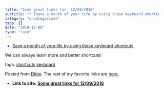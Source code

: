 ```yaml
---
title: "Some great links for  12/09/2018"
subtitle: "* [Save a month of your life by using these keyboard shortcuts](<https://medium.com/ae-studio/save-a..."
category: "uncategorized"
tags: []
date: "2018-12-08"
type: "rain"
---
```

* [Save a month of your life by using these keyboard shortcuts](<https://medium.com/ae-studio/save-a-month-of-your-life-by-using-these-keyboard-shortcuts-a07fdba5dc6e>)

We can always learn more and better shortcuts!

tags: [shortcuts](<https://www.diigo.com/user/pitosalas/shortcuts>)
[keyboard](<https://www.diigo.com/user/pitosalas/keyboard>)

Posted from [Diigo](<https://www.diigo.com>). The rest of my favorite links
are [here](<https://www.diigo.com/user/pitosalas>).


* **Link to site:** **[Some great links for  12/09/2018](None)**